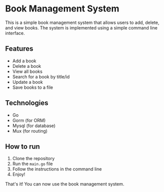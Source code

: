 # Book Management System

This is a simple book management system that allows users to add, delete, and view books. The system is implemented using a simple command line interface.

## Features

- Add a book
- Delete a book
- View all books
- Search for a book by title/id
- Update a book
- Save books to a file

## Technologies

- Go
- Gorm (for ORM)
- Mysql (for database)
- Mux (for routing)

## How to run

1. Clone the repository
2. Run the `main.go` file
3. Follow the instructions in the command line
4. Enjoy!

That's it! You can now use the book management system.
